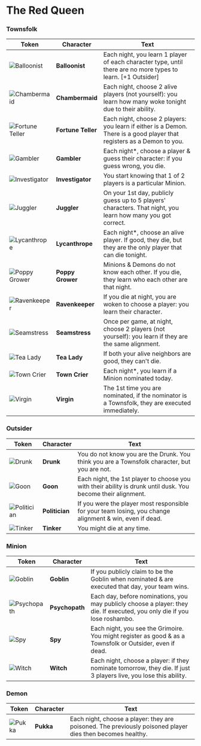 # The Red Queen

### Townsfolk

Token | Character | Text
--- | --- | ---
![Balloonist](https://wiki.bloodontheclocktower.com/images/4/47/Balloonist_token.png) | **Balloonist** | Each night, you learn 1 player of each character type, until there are no more types to learn. [+1 Outsider]
![Chambermaid](https://wiki.bloodontheclocktower.com/images/8/87/Chambermaid_Token.png) | **Chambermaid** | Each night, choose 2 alive players (not yourself): you learn how many woke tonight due to their ability.
![Fortune Teller](https://wiki.bloodontheclocktower.com/images/3/3a/Fortune_Teller_Token.png) | **Fortune Teller** | Each night, choose 2 players: you learn if either is a Demon. There is a good player that registers as a Demon to you.
![Gambler](https://wiki.bloodontheclocktower.com/images/f/f5/Gambler_Token.png) | **Gambler** | Each night*, choose a player & guess their character: if you guess wrong, you die.
![Investigator](https://wiki.bloodontheclocktower.com/images/e/ec/Investigator_Token.png) | **Investigator** | You start knowing that 1 of 2 players is a particular Minion.
![Juggler](https://wiki.bloodontheclocktower.com/images/b/b4/Juggler_Token.png) | **Juggler** | On your 1st day, publicly guess up to 5 players' characters. That night, you learn how many you got correct.
![Lycanthrope](https://wiki.bloodontheclocktower.com/images/b/b0/Lycanthrope_token.png) | **Lycanthrope** | Each night*, choose an alive player. If good, they die, but they are the only player that can die tonight.
![Poppy Grower](https://wiki.bloodontheclocktower.com/images/e/ee/Poppy_Grower_token.png) | **Poppy Grower** | Minions & Demons do not know each other. If you die, they learn who each other are that night.
![Ravenkeeper](https://wiki.bloodontheclocktower.com/images/4/45/Ravenkeeper_Token.png) | **Ravenkeeper** | If you die at night, you are woken to choose a player: you learn their character.
![Seamstress](https://wiki.bloodontheclocktower.com/images/4/43/Seamstress_Token.png) | **Seamstress** | Once per game, at night, choose 2 players (not yourself): you learn if they are the same alignment.
![Tea Lady](https://wiki.bloodontheclocktower.com/images/e/e7/Tea_Lady_Token.png) | **Tea Lady** | If both your alive neighbors are good, they can't die.
![Town Crier](https://wiki.bloodontheclocktower.com/Town_Crier) | **Town Crier** | Each night*, you learn if a Minion nominated today.
![Virgin](https://wiki.bloodontheclocktower.com/images/5/5e/Virgin_Token.png) | **Virgin** | The 1st time you are nominated, if the nominator is a Townsfolk, they are executed immediately.

### Outsider

Token | Character | Text
--- | --- | ---
![Drunk](https://wiki.bloodontheclocktower.com/images/0/03/Drunk_Token.png) | **Drunk** | You do not know you are the Drunk. You think you are a Townsfolk character, but you are not.
![Goon](https://wiki.bloodontheclocktower.com/images/a/a4/Goon_Token.png) | **Goon** | Each night, the 1st player to choose you with their ability is drunk until dusk. You become their alignment.
![Politician](https://wiki.bloodontheclocktower.com/images/b/b7/Politician_token.png) | **Politician** | If you were the player most responsible for your team losing, you change alignment & win, even if dead.
![Tinker](https://wiki.bloodontheclocktower.com/images/e/e8/Tinker_Token.png) | **Tinker** | You might die at any time.

### Minion

Token | Character | Text
--- | --- | ---
![Goblin](https://wiki.bloodontheclocktower.com/images/f/f4/Goblin_Token.png) | **Goblin** | If you publicly claim to be the Goblin when nominated & are executed that day, your team wins.
![Psychopath](https://wiki.bloodontheclocktower.com/images/c/cc/Psychopath_Token.png) | **Psychopath** | Each day, before nominations, you may publicly choose a player: they die. If executed, you only die if you lose roshambo.
![Spy](https://wiki.bloodontheclocktower.com/images/3/31/Spy_Token.png) | **Spy** | Each night, you see the Grimoire. You might register as good & as a Townsfolk or Outsider, even if dead.
![Witch](https://wiki.bloodontheclocktower.com/images/c/cc/Witch_Token.png) | **Witch** | Each night, choose a player: if they nominate tomorrow, they die. If just 3 players live, you lose this ability.

### Demon

Token | Character | Text
--- | --- | ---
![Pukka](https://wiki.bloodontheclocktower.com/images/9/90/Pukka_Token.png) | **Pukka** | Each night, choose a player: they are poisoned. The previously poisoned player dies then becomes healthy.
